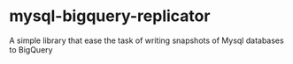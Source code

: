 # mysql-bigquery-replicator

A simple library that ease the task of writing snapshots of Mysql databases to BigQuery
